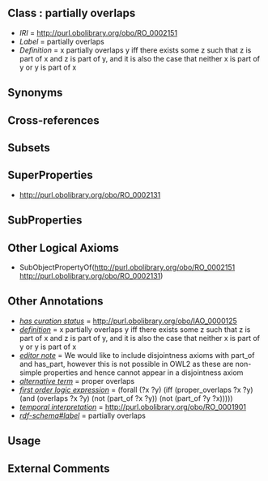 
## Class : partially overlaps

 * *IRI* = http://purl.obolibrary.org/obo/RO_0002151
 * *Label* = partially overlaps
 * *Definition* = x partially overlaps y iff there exists some z such that z is part of x and z is part of y, and it is also the case that neither x is part of y or y is part of x

## Synonyms


## Cross-references


## Subsets


## SuperProperties

 * <http://purl.obolibrary.org/obo/RO_0002131>

## SubProperties


## Other Logical Axioms

 * SubObjectPropertyOf(<http://purl.obolibrary.org/obo/RO_0002151> <http://purl.obolibrary.org/obo/RO_0002131>)

## Other Annotations

 * *[has curation status](../../IAO/14/IAO_0000114.md)* = http://purl.obolibrary.org/obo/IAO_0000125
 * *[definition](../../IAO/15/IAO_0000115.md)* = x partially overlaps y iff there exists some z such that z is part of x and z is part of y, and it is also the case that neither x is part of y or y is part of x
 * *[editor note](../../IAO/16/IAO_0000116.md)* = We would like to include disjointness axioms with part_of and has_part, however this is not possible in OWL2 as these are non-simple properties and hence cannot appear in a disjointness axiom
 * *[alternative term](../../IAO/18/IAO_0000118.md)* = proper overlaps
 * *[first order logic expression](../../IAO/26/IAO_0000426.md)* = (forall (?x ?y) 
	(iff 
		(proper_overlaps ?x ?y)
		(and 
			(overlaps ?x ?y)
			(not (part_of ?x ?y)) 
			(not (part_of ?y ?x)))))
 * *[temporal interpretation](../../RO/00/RO_0001900.md)* = http://purl.obolibrary.org/obo/RO_0001901
 * *[rdf-schema#label](../../el/rdf-schema#label.md)* = partially overlaps

## Usage


## External Comments

